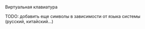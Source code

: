 Виртуальная клавиатура

TODO: добавить еще символы в зависимости от языка системы (русский, китайский...)